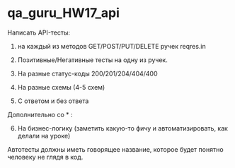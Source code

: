 # qa_guru_HW17_api

Написать API-тесты:

1. на каждый из методов GET/POST/PUT/DELETE ручек reqres.in

2. Позитивные/Негативные тесты на одну из ручек.

3. На разные статус-коды 200/201/204/404/400

4. На разные схемы (4-5 схем)

5. С ответом и без ответа

Дополнительно со * : 

6. На бизнес-логику (заметить какую-то фичу и автоматизировать, как делали на уроке)

Автотесты должны иметь говорящее название, которое будет понятно человеку не глядя в код.